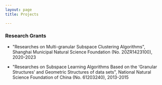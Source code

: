 ```yaml
---
layout: page
title: Projects

---
```


### Research Grants
<ul> <li>"Researches on Multi-granular Subspace Clustering Algorithms", Shanghai Municipal Natural Science Foundation (No. 20ZR1423100), 2020-2023 </li></ul>

<ul> <li> "Researches on Subspace Learning Algorithms Based on the ‘Granular Structures’ and Geometric Structures of data sets", National Natural Science Foundation of China (No. 61203240), 2013-2015 </li></ul>
